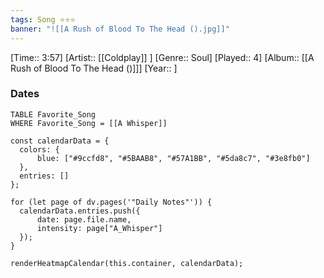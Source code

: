 ```yaml
---
tags: Song ⭐⭐⭐ 
banner: "![[A Rush of Blood To The Head ().jpg]]"
---
```

[Time:: 3:57]
[Artist:: [[Coldplay]] ]
[Genre:: Soul]
[Played:: 4]
[Album:: [[A Rush of Blood To The Head ()]]]
[Year:: ]
### Dates
````dataview
TABLE Favorite_Song
WHERE Favorite_Song = [[A Whisper]]
````
  ```dataviewjs
const calendarData = { 
	colors: { 
		blue: ["#9ccfd8", "#5BAAB8", "#57A1BB", "#5da8c7", "#3e8fb0"] 
	}, 
	entries: [] 
}; 

for (let page of dv.pages('"Daily Notes"')) { 
	calendarData.entries.push({ 
		date: page.file.name, 
		intensity: page["A_Whisper"]
	}); 
} 

renderHeatmapCalendar(this.container, calendarData);
```
